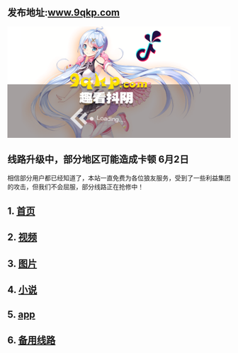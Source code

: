 ## 发布地址:www.9qkp.com

 [ ![Image](bg.png)](http://app.9qkp.com)
 
## 线路升级中，部分地区可能造成卡顿 6月2日
相信部分用户都已经知道了，本站一直免费为各位狼友服务，受到了一些利益集团的攻击，但我们不会屈服，部分线路正在抢修中！

## 1.  [首页](http://susen7.com)  
## 2.  [视频](http://susen7.com/vod/type/id/1.html) 
## 3.  [图片](http://susen7.com/art/type/id/2.html) 
## 4.  [小说](http://susen7.com/art/type/id/3.html) 
## 5.  [app](http://app.9qkp.com) 
## 6.  [备用线路](http://vip.susen7.com) 




